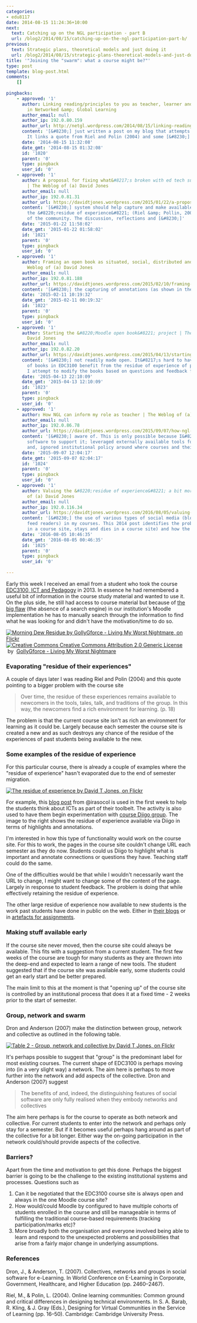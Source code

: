 ```yaml
---
categories:
- edu8117
date: 2014-08-15 11:24:36+10:00
next:
  text: Catching up on the NGL participation - part B
  url: /blog2/2014/08/15/catching-up-on-the-ngl-participation-part-b/
previous:
  text: Strategic plans, theoretical models and just doing it
  url: /blog2/2014/08/15/strategic-plans-theoretical-models-and-just-doing-it/
title: '"Joining the "swarm": what a course might be?"'
type: post
template: blog-post.html
comments:
    []
    
pingbacks:
    - approved: '1'
      author: Linking reading/principles to you as teacher, learner and student | An experiment
        in Networked &amp; Global Learning
      author_email: null
      author_ip: 192.0.80.159
      author_url: http://netgl.wordpress.com/2014/08/15/linking-readingprinciples-to-you-as-teacher-learner-and-student/
      content: '[&#8230;] just written a post on my blog that attempts to illustrate this.
        It links a quote from Riel and Polin (2004) and some [&#8230;]'
      date: '2014-08-15 11:32:08'
      date_gmt: '2014-08-15 01:32:08'
      id: '1020'
      parent: '0'
      type: pingback
      user_id: '0'
    - approved: '1'
      author: A proposal for fixing what&#8217;s broken with ed tech support in some universities
        | The Weblog of (a) David Jones
      author_email: null
      author_ip: 192.0.81.31
      author_url: https://davidtjones.wordpress.com/2015/01/22/a-proposal-for-fixing-whats-broken-with-ed-tech-support-in-some-universities/
      content: '[&#8230;] system should help capture and make available for on-going use
        the &#8220;residue of experience&#8221; (Riel &amp; Pollin, 2004) of other members
        of the community. The discussion, reflections and [&#8230;]'
      date: '2015-01-22 11:58:02'
      date_gmt: '2015-01-22 01:58:02'
      id: '1021'
      parent: '0'
      type: pingback
      user_id: '0'
    - approved: '1'
      author: Framing an open book as situated, social, distributed and protean | The
        Weblog of (a) David Jones
      author_email: null
      author_ip: 192.0.81.188
      author_url: https://davidtjones.wordpress.com/2015/02/10/framing-an-open-book-as-situated-social-distributed-and-protean/
      content: '[&#8230;] the capturing of annotations (as shown in the blog post [&#8230;]'
      date: '2015-02-11 10:19:32'
      date_gmt: '2015-02-11 00:19:32'
      id: '1022'
      parent: '0'
      type: pingback
      user_id: '0'
    - approved: '1'
      author: Starting the &#8220;Moodle open book&#8221; project | The Weblog of (a)
        David Jones
      author_email: null
      author_ip: 192.0.82.20
      author_url: https://davidtjones.wordpress.com/2015/04/13/starting-the-moodle-open-book-project/
      content: '[&#8230;] not readily made open. It&#8217;s hard to have the collection
        of books in EDC3100 benefit from the residue of experience of past students. Currently,
        I attempt to modify the books based on questions and feedback from [&#8230;]'
      date: '2015-04-13 22:10:09'
      date_gmt: '2015-04-13 12:10:09'
      id: '1023'
      parent: '0'
      type: pingback
      user_id: '0'
    - approved: '1'
      author: How NGL can inform my role as teacher | The Weblog of (a) David Jones
      author_email: null
      author_ip: 192.0.86.78
      author_url: https://davidtjones.wordpress.com/2015/09/07/how-ngl-can-inform-my-role-as-teacher/
      content: '[&#8230;] aware of. This is only possible because I&#8217;ve developed
        software to support it; leveraged externally available tools for student learning;
        and, ignored institutional policy around where courses and their content may [&#8230;]'
      date: '2015-09-07 12:04:17'
      date_gmt: '2015-09-07 02:04:17'
      id: '1024'
      parent: '0'
      type: pingback
      user_id: '0'
    - approved: '1'
      author: Valuing the &#8220;residue of experience&#8221; a bit more &#8211; The Weblog
        of (a) David Jones
      author_email: null
      author_ip: 192.0.116.34
      author_url: https://davidtjones.wordpress.com/2016/08/05/valuing-the-residue-of-experience-a-bit-more/
      content: '[&#8230;] the use of various types of social media (blogs, social bookmarking,
        feed readers) in my courses. This 2014 post identifies the problem (what happens
        in a course site, stays and dies in a course site) and how the [&#8230;]'
      date: '2016-08-05 10:46:35'
      date_gmt: '2016-08-05 00:46:35'
      id: '1025'
      parent: '0'
      type: pingback
      user_id: '0'
    
---
```

Early this week I received an email from a student who took the course [EDC3100, ICT and Pedagogy](http://www.usq.edu.au/course/specification/2014/EDC3100-S2-2014-WEB-TWMBA.html) in 2013. In essence he had remembered a useful bit of information in the course study material and wanted to use it. On the plus side, he still had access to course material but because of [the big flaw](/blog2/2013/03/07/the-absence-of-a-search-function-my-current-big-problem-with-a-moodle-installation/) (the absence of a search engine) in our institution's Moodle implementation he has to manually search through the information to find what he was looking for and didn't have the motivation/time to do so.

[![Morning Dew Residue by GollyGforce - Living My Worst Nightmare, on Flickr](images/5696070516_0075767e5d_m.jpg "Morning Dew Residue by GollyGforce - Living My Worst Nightmare, on Flickr")](https://www.flickr.com/photos/see-through-the-eye-of-g/5696070516/)  
[![Creative Commons Creative Commons Attribution 2.0 Generic License](images/80x15.png "Creative Commons Creative Commons Attribution 2.0 Generic License")](http://creativecommons.org/licenses/by/2.0/)   by  [](https://www.flickr.com/people/see-through-the-eye-of-g/)[GollyGforce - Living My Worst Nightmare](https://www.flickr.com/people/see-through-the-eye-of-g/) [](http://www.imagecodr.org/)

### Evaporating "residue of their experiences"

A couple of days later I was reading Riel and Polin (2004) and this quote pointing to a bigger problem with the course site

> Over time, the residue of these experiences remains available to newcomers in the tools, tales, talk, and traditions of the group. In this way, the newcomers find a rich environment for learning. (p. 18)

The problem is that the current course site isn't as rich an environment for learning as it could be. Largely because each semester the course site is created a new and as such destroys any chance of the residue of the experiences of past students being available to the new.

### Some examples of the residue of experience

For this particular course, there is already a couple of examples where the "residue of experience" hasn't evaporated due to the end of semester migration.

[![The residue of experience by David T Jones, on Flickr](images/14921582865_d27f122e60.jpg "The residue of experience by David T Jones, on Flickr")](https://www.flickr.com/photos/david_jones/14921582865/)

For example, this [blog post](http://speedchange.blogspot.com.au/p/blog-page_2046.html) from @irasocol is used in the first week to help the students think about ICTs as part of their toolbelt. The activity is also used to have them begin experimentation with [course Diigo group](https://groups.diigo.com/group/icts-and-pedagogy/). The image to the right shows the residue of experience available via Diigo in terms of highlights and annotations.

I'm interested in how this type of functionality would work on the course site. For this to work, the pages in the course site couldn't change URL each semester as they do now. Students could us Diigo to highlight what is important and annotate connections or questions they have. Teaching staff could do the same.

One of the difficulties would be that while I wouldn't necessarily want the URL to change, I might want to change some of the content of the page. Largely in response to student feedback. The problem is doing that while effectively retaining the residue of experience.

The other large residue of experience now available to new students is the work past students have done in public on the web. Either in [their blogs](https://www.google.com.au/search?q=edc3100+artefact&ie=utf-8&oe=utf-8&aq=t&rls=org.mozilla:en-US:official&client=firefox-a&channel=sb&gfe_rd=cr&ei=C13tU6ieNMPC8gfsqIHQDw#channel=sb&q=edc3100+blog&rls=org.mozilla:en-US:official) or in [artefacts for assignments](https://www.google.com.au/search?q=edc3100+artefact&ie=utf-8&oe=utf-8&aq=t&rls=org.mozilla:en-US:official&client=firefox-a&channel=sb&gfe_rd=cr&ei=C13tU6ieNMPC8gfsqIHQDw).

### Making stuff available early

If the course site never moved, then the course site could always be available. This fits with a suggestion from a current student. The first few weeks of the course are tough for many students as they are thrown into the deep-end and expected to learn a range of new tools. The student suggested that if the course site was available early, some students could get an early start and be better prepared.

The main limit to this at the moment is that "opening up" of the course site is controlled by an institutional process that does it at a fixed time - 2 weeks prior to the start of semester.

### Group, network and swarm

Dron and Anderson (2007) make the distinction between group, network and collective as outlined in the following table.

[![Table 2 - Group, network and collective by David T Jones, on Flickr](images/14921333942_6ca1fd8c97.jpg "Table 2 - Group, network and collective by David T Jones, on Flickr")](https://www.flickr.com/photos/david_jones/14921333942/)

It's perhaps possible to suggest that "group" is the predominant label for most existing courses. The current shape of EDC3100 is perhaps moving into (in a very slight way) a network. The aim here is perhaps to move further into the network and add aspects of the collective. Dron and Anderson (2007) suggest

> The benefits of and, indeed, the distinguishing features of social software are only fully realised when they embody networks and collectives

The aim here perhaps is for the course to operate as both network and collective. For current students to enter into the network and perhaps only stay for a semester. But if it becomes useful perhaps hang around as part of the collective for a bit longer. Either way the on-going participation in the network could/should provide aspects of the collective.

### Barriers?

Apart from the time and motivation to get this done. Perhaps the biggest barrier is going to be the challenge to the existing institutional systems and processes. Questions such as

1. Can it be negotiated that the EDC3100 course site is always open and always in the one Moodle course site?
2. How would/could Moodle by configured to have multiple cohorts of students enrolled in the course and still be manageable in terms of fulfilling the traditional course-based requirements (tracking participation/marks etc)?
3. More broadly both the organisation and everyone involved being able to learn and respond to the unexpected problems and possibilities that arise from a fairly major change in underlying assumptions.

### References

Dron, J., & Anderson, T. (2007). Collectives, networks and groups in social software for e-Learning. In World Conference on E-Learning in Corporate, Government, Healthcare, and Higher Education (pp. 2460–2467).

Riel, M., & Polin, L. (2004). Online learning communities: Common ground and critical differences in designing technical environments. In S. A. Barab, R. Kling, & J. Gray (Eds.), Designing for Virtual Communities in the Service of Learning (pp. 16–50). Cambridge: Cambridge University Press.